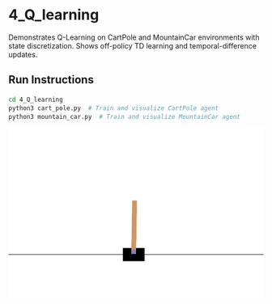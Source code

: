 # 4_Q_learning

Demonstrates Q-Learning on CartPole and MountainCar environments with state discretization.
Shows off-policy TD learning and temporal-difference updates.

## Run Instructions

```bash
cd 4_Q_learning
python3 cart_pole.py  # Train and visualize CartPole agent
python3 mountain_car.py  # Train and visualize MountainCar agent
```

![Cart Pole](../pre_gifs/cart_pole.gif)
